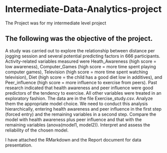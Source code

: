 # Intermediate-Data-Analytics-project
The Project was for my intermediate level project

## The following was the objective of the project.

A study was carried out to explore the relationship between distance per jogging session and several potential predicting factors in 666 participants. Activity-related variables measured were Heath_Awareness (high score = low awareness), Computer_Games (high score = more time spent playing computer games), Television (high score = more time spent watching television), Diet (high score = the child has a good diet low in additives), and Peer_influence (high score = more influence to exercise from peers). Past research indicated that health awareness and peer influence were good predictors of the tendency to exercise. All other variables were treated in an exploratory fashion. The data are in the file Exercise_study.csv. Analyze them the appropriate model choice.
We need to conduct this analysis hierarchically, entering health awareness and peer influence in the first step (forced entry) and the remaining variables in a second step. Compare the model with health awareness plus peer influence and that with the remaining variables (anova(model1, model2)). Interpret and assess the reliability of the chosen model. 

I have attached the RMarkdown and the Report document for data presentation.
